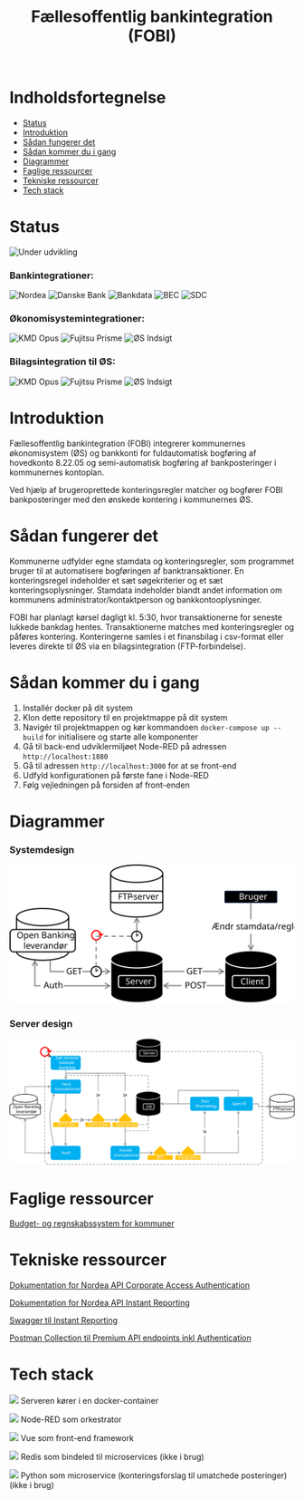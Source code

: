 <h1 align="center"> Fællesoffentlig bankintegration (FOBI) </h1> <br>

# Indholdsfortegnelse

- [Status](#status)
- [Introduktion](#introduktion)
- [Sådan fungerer det](#sådan-fungerer-det)
- [Sådan kommer du i gang](#sådan-kommer-du-i-gang)
- [Diagrammer](#diagrammer)
- [Faglige ressourcer](#faglige-ressourcer)
- [Tekniske ressourcer](#tekniske-ressourcer)
- [Tech stack](#tech-stack)

# Status

![Under udvikling](https://img.shields.io/badge/Under%20udvikling-red)

### Bankintegrationer:

![Nordea](https://img.shields.io/badge/Nordea-OK-green)
![Danske Bank](https://img.shields.io/badge/Danske_Bank-Mangler-red)
![Bankdata](https://img.shields.io/badge/Bankdata-Mangler-red)
![BEC](https://img.shields.io/badge/BEC-Mangler-red)
![SDC](https://img.shields.io/badge/SDC-Mangler-red)

### Økonomisystemintegrationer:

![KMD Opus](https://img.shields.io/badge/KMD_Opus-OK-green)
![Fujitsu Prisme](https://img.shields.io/badge/Fujitsu_Prisme-Mangler-red)
![ØS Indsigt](https://img.shields.io/badge/ØS_Indsigt-Mangler-red)

### Bilagsintegration til ØS:

![KMD Opus](https://img.shields.io/badge/KMD_Opus-Mangler-red)
![Fujitsu Prisme](https://img.shields.io/badge/Fujitsu_Prisme-Mangler-red)
![ØS Indsigt](https://img.shields.io/badge/ØS_Indsigt-Mangler-red)

# Introduktion

Fællesoffentlig bankintegration (FOBI) integrerer kommunernes økonomisystem (ØS) og bankkonti for fuldautomatisk bogføring af hovedkonto 8.22.05 og semi-automatisk bogføring af bankposteringer i kommunernes kontoplan.

Ved hjælp af brugeroprettede konteringsregler matcher og bogfører FOBI bankposteringer med den ønskede kontering i kommunernes ØS.

# Sådan fungerer det

Kommunerne udfylder egne stamdata og konteringsregler, som programmet bruger til at automatisere bogføringen af banktransaktioner.
En konteringsregel indeholder et sæt søgekriterier og et sæt konteringsoplysninger.
Stamdata indeholder blandt andet information om kommunens administrator/kontaktperson og bankkontooplysninger.

FOBI har planlagt kørsel dagligt kl. 5:30, hvor transaktionerne for seneste lukkede bankdag hentes.
Transaktionerne matches med konteringsregler og påføres kontering.
Konteringerne samles i et finansbilag i csv-format eller leveres direkte til ØS via en bilagsintegration (FTP-forbindelse).

# Sådan kommer du i gang

1. Installér docker på dit system
2. Klon dette repository til en projektmappe på dit system
3. Navigér til projektmappen og kør kommandoen `docker-compose up --build` for initialisere og starte alle komponenter
4. Gå til back-end udviklermiljøet Node-RED på adressen `http://localhost:1880`
5. Gå til adressen `http://localhost:3000` for at se front-end
6. Udfyld konfigurationen på første fane i Node-RED
7. Følg vejledningen på forsiden af front-enden

# Diagrammer

### Systemdesign

![System design](images/System%20design.svg)

### Server design

![Server design](images/Server%20design.svg)

# Faglige ressourcer

[Budget- og regnskabssystem for kommuner](https://budregn.im.dk/budget-og-regnskabssystem-for-kommuner/)

# Tekniske ressourcer

[Dokumentation for Nordea API Corporate Access Authentication](https://developer.nordeaopenbanking.com/documentation?api=Corporate%20Access%20Authorization%20API)

[Dokumentation for Nordea API Instant Reporting](https://developer.nordeaopenbanking.com/documentation?api=Instant%20Reporting%20API)

[Swagger til Instant Reporting](https://developer.nordeaopenbanking.com/files/api-docs/xs2a-business-instant_reporting-v4-swagger.yaml)

[Postman Collection til Premium API endpoints inkl Authentication](https://raw.githubusercontent.com/NordeaOB/swaggers/master/Premium%20Corporate%20Access%20Authorization%20API%20with%20Accounts%20API%20and%20Payments%20API.postman_collection.json)

# Tech stack

![](https://avatars.githubusercontent.com/u/5429470?s=36&v=4)  Serveren kører i en docker-container

![](https://avatars.githubusercontent.com/u/5375661?s=36&v=4)  Node-RED som orkestrator

![](https://avatars.githubusercontent.com/u/6128107?s=36&v=4)  Vue som front-end framework

![](https://avatars.githubusercontent.com/u/1529926?s=36&v=4)  Redis som bindeled til microservices (ikke i brug)

![](https://avatars.githubusercontent.com/u/1525981?s=36&v=4)  Python som microservice (konteringsforslag til umatchede posteringer) (ikke i brug)
